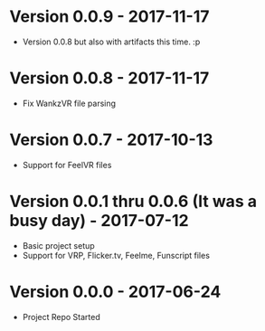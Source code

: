 # Version 0.0.9 - 2017-11-17

- Version 0.0.8 but also with artifacts this time. :p

# Version 0.0.8 - 2017-11-17

- Fix WankzVR file parsing

# Version 0.0.7 - 2017-10-13

- Support for FeelVR files

# Version 0.0.1 thru 0.0.6 (It was a busy day) - 2017-07-12

- Basic project setup
- Support for VRP, Flicker.tv, Feelme, Funscript files

# Version 0.0.0 - 2017-06-24

- Project Repo Started
